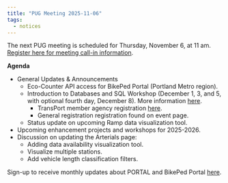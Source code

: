 ```yaml
---
title: "PUG Meeting 2025-11-06"
tags:
  - notices
---
```


The next PUG meeting is scheduled for Thursday, November 6, at 11 am. [Register here for meeting call-in information](https://pdx.zoom.us/meeting/register/kaOYtThwSUaT5lcrW3oAkQ#/registration).  

__Agenda__
- General Updates & Announcements
  - Eco-Counter API access for BikePed Portal (Portland Metro region).
  - Introduction to Databases and SQL Workshop (December 1, 3, and 5, with optional fourth day, December 8). More information [here](https://trec.pdx.edu/events/sql-workshop-dec-2025).
    - TransPort member agency registration [here](https://forms.gle/CCrz4BAxvzKcmGAk9).
    - General registration registration found on event page.
  - Status update on upcoming Ramp data visualization tool.
- Upcoming enhancement projects and workshops for 2025-2026.
- Discussion on updating the Arterials page:
  - Adding data availability visualization tool.
  - Visualize multiple stations.
  - Add vehicle length classification filters.

Sign-up to receive monthly updates about PORTAL and BikePed Portal [here](https://share.hsforms.com/1RAfypg6SRDOl3DWUaYgvNw4bv60).